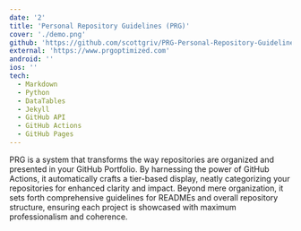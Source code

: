 ```yaml
---
date: '2'
title: 'Personal Repository Guidelines (PRG)'
cover: './demo.png'
github: 'https://github.com/scottgriv/PRG-Personal-Repository-Guidelines'
external: 'https://www.prgoptimized.com'
android: ''
ios: ''
tech:
  - Markdown
  - Python
  - DataTables
  - Jekyll
  - GitHub API
  - GitHub Actions
  - GitHub Pages
---
```


PRG is a system that transforms the way repositories are organized and presented in your GitHub Portfolio. By harnessing the power of GitHub Actions, it automatically crafts a tier-based display, neatly categorizing your repositories for enhanced clarity and impact. Beyond mere organization, it sets forth comprehensive guidelines for READMEs and overall repository structure, ensuring each project is showcased with maximum professionalism and coherence.

